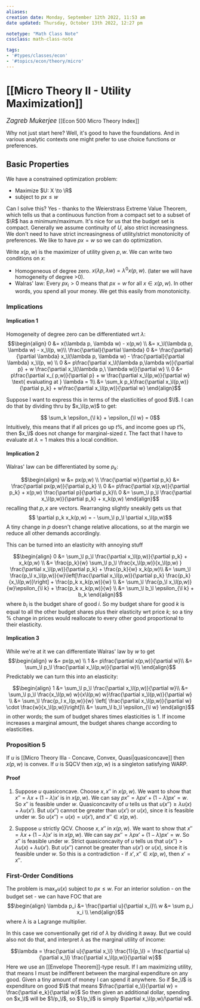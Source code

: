 ```yaml
---
aliases:
creation date: Monday, September 12th 2022, 11:53 am
date updated: Thursday, October 13th 2022, 12:27 pm

notetype: "Math Class Note"
cssclass: math-class-note

tags: 
- '#types/classes/econ'
- '#topics/econ/theory/micro'
---
```


# [[Micro Theory II - Utility Maximization]]
<span style = "font-size:120%"><i >Zagreb Mukerjee </i></span>
[[Econ 500 Micro Theory Index]]


Why not just start here? Well, it's good to have the foundations. And in various analytic contexts one might prefer to use choice functions or preferences. 


## Basic Properties

We have a constrained optimization problem: 
- Maximize $U: X \to \R$
- subject to $px \leq w$

Can I solve this? Yes - thanks to the Weierstrass Extreme Value Theorem, which tells us that a continuous function from a compact set to a subset of $\R$ has a minimum/maximum. It's nice for us that the budget set is compact. Generally we assume continuity of $U$, also strict increasingness. We don't need to have strict increasingness of utility/strict monotonicity of preferences. We like to have $px = w$ so we can do optimization. 

Write $x(p,w)$ is the maximizer of utility given $p,w$. We can write two conditions on $x$: 
- Homogeneous of degree zero. $x(\lambda p, \lambda w) = \lambda^0 x(p,w)$. (later we will have homogeneity of degree >0). 
- Walras' law: Every $px_i >0$ means that $px = w$ for all $x \in x(p,w)$. In other words, you spend all your money. We get this easily from monotonicity. 



### Implications

#### Implication 1
Homogeneity of degree zero can be differentiated wrt $\lambda$: 
$$\begin{align}
0 &= x(\lambda p, \lambda w) - x(p,w) \\
&= x_\l(\lambda p, \lambda w) - x_\l(p, w)\\
\frac{\partial}{\partial \lambda} 0 &= \frac{\partial}{\partial \lambda} x_\l(\lambda p, \lambda w) - \frac{\partial}{\partial \lambda} x_\l(p, w) \\ 
0 &= p\frac{\partial x_\l(\lambda p,\lambda w)}{\partial p} + w \frac{\partial x_\l(\lambda p,\
\lambda w)}{\partial w} \\
0 &= p\frac{\partial x_( p,w)}{\partial p} + w \frac{\partial x_\l(p,w)}{\partial w} \text{ evaluating at } \lambda = 1\\
&= \sum_k p_k\frac{\partial x_\l(p,w)}{\partial p_k} + w\frac{\partial x_\l(p,w)}{\partial w} 
\end{align}$$

Suppose I want to express this in terms of the elasticities of good $\l$. I can do that by dividing thru by $x_\l(p,w)$ to get:

$$ \sum_k \epsilon_{\l k} + \epsilon_{\l w} = 0$$
Intuitively, this means that if all prices go up $t\%$, and income goes up $t\%$, then $x_\l$ does not change for marginal-sized $t$. The fact that I have to evaluate at $\lambda = 1$ makes this a local condition. 


#### Implication 2

Walras' law can be differentiated by some $p_k$: 

$$\begin{align}
w &= px(p,w) \\
\frac{\partial w}{\partial p_k} &= \frac{\partial px(p,w)}{\partial p_k} \\
0 &= p\frac{\partial x(p,w)}{\partial p_k} + x(p,w) \frac{\partial p}{\partial p_k}\\
0 &= \sum_\l p_\l \frac{\partial x_\l(p,w)}{\partial p_k} + x_k(p,w) 
\end{align}$$
recalling that $p,x$ are vectors. 
Rearranging slightly sneakily gets us that 
$$ \partial p_k x_k(p,w) = - \sum_\l p_\l \partial x_\l(p,w)$$
A tiny change in $p$ doesn't change relative allocations, so at the margin we reduce all other demands accordingly. 

This can be turned into an elasticity with annoying stuff

$$\begin{align}
0 &= \sum_\l p_\l \frac{\partial x_\l(p,w)}{\partial p_k} + x_k(p,w) \\
&= \frac{p_k}{w} \sum_\l p_\l \frac{x_\l(p,w)}{x_\l(p,w) } \frac{\partial x_\l(p,w)}{\partial p_k} + \frac{p_k}{w} x_k(p,w)\\
&= \sum_\l \frac{p_\l x_\l(p,w)}{w}\left[\frac{\partial x_\l(p,w)}{\partial p_k} \frac{p_k}{x_\l(p,w)}\right] + \frac{p_k x_k(p,w)}{w} \\
&= \sum_\l \frac{p_\l x_\l(p,w)}{w}\epsilon_{\l k} + \frac{p_k x_k(p,w)}{w} \\
&= \sum_\l b_\l \epsilon_{\l k} + b_k
\end{align}$$
where $b_i$ is the budget share of good $i$. 
So my budget share for good $k$ is equal to all the other budget shares plus their elasticity wrt price $k$; so a tiny $\%$ change in prices would reallocate to every other good proportional to their elasticity.



#### Implication 3

While we're at it we can differentiate Walras' law by $w$ to get 
$$\begin{align}
w &= px(p,w) \\
1 &= p\frac{\partial x(p,w)}{\partial w}\\
&= \sum_\l p_\l \frac{\partial x_\l(p,w)}{\partial w}\\
\end{align}$$
Predictably we can turn this into an elasticity:

$$\begin{align}
1 &= \sum_\l p_\l \frac{\partial x_\l(p,w)}{\partial w}\\
&= \sum_\l p_\l \frac{x_\l(p,w) w}{x\l(p,w) w}\frac{\partial x_\l(p,w)}{\partial w} \\
&= \sum_\l \frac{p_l x_l(p,w)}{w} \left[ \frac{\partial x_\l(p,w)}{\partial w} \cdot \frac{w}{x_\l(p,w)}\right]\\
&= \sum_\l b_\l \epsilon_{\l w}
\end{align}$$
in other words; the sum of budget shares times elasticities is $1$. If income increases a marginal amount, the budget shares change according to elasticities. 


### Proposition 5

If $u$ is [[Micro Theory IIIa - Concave, Convex, Quasi|quasiconcave]] then $x(p,w)$ is convex. If $u$ is SQCV then $x(p,w)$ is a singleton satisfying WARP. 

#### Proof

1) Suppose $u$ quasiconcave. Choose $x, x''$ in $x(p,w)$. We want to show that $x'' = \lambda x + (1-\lambda)x'$ is in $x(p,w)$. 
We can say $p x'' = \lambda p x'+ (1-\lambda) p x' = w$. So $x''$ is feasible under $w$. 
Quasiconcavity of $u$ tells us that $u(x'') \geq \lambda u(x) + \lambda u(x')$. But $u(x'')$ cannot be greater than $u(x')$ or $u(x)$, since it is feasible under $w$. So $u(x'') = u(x)=u(x')$, and $x'' \in x(p,w)$. 

2) Suppose $u$ strictly QCV. Choose $x, x''$ in $x(p,w)$. We want to show that $x'' = \lambda x + (1-\lambda)x'$ is in $x(p,w)$. 
We can say $p x'' = \lambda p x'+ (1-\lambda) p x' = w$. So $x''$ is feasible under $w$. 
Strict quasiconcavity of $u$ tells us that $u(x'') \gt \lambda u(x) + \lambda u(x')$. But $u(x'')$ cannot be greater than $u(x')$ or $u(x)$, since it is feasible under $w$. So this is a contradiction - if $x', x'' \in x(p,w)$, then $x' = x''$. 


### First-Order Conditions

The problem is $\max_x u(x)$ subject to $px \leq w$. 
For an interior solution - on the budget set - we can have FOC that are 
$$\begin{align}
\lambda p_i &= \frac{\partial u}{\partial x_i}\\
w &= \sum p_i x_i \\
\end{align}$$
where $\lambda$ is a Lagrange multiplier. 

In this case we conventionally get rid of $\lambda$ by dividing it away. But we could also not do that, and interpret $\lambda$ as the marginal utility of income: 

$$\lambda = \frac{\partial u}{\partial x_\l} \frac{1}{p_\l} = \frac{\partial u}{\partial x_\l} \frac{\partial x_\l(p,w)}{\partial w}$$
Here we use an [[Envelope Theorem]]-type result. If I am maximizing utility, that means I must be indifferent between the marginal expenditure on any good. Given a tiny amount of money I can spend it anywhere. So if $e_\l$ is expenditure on good $\l$ that means $\frac{\partial e_\l}{\partial w} = \frac{\partial e_k}{\partial w}$ So then given an additional dollar, spending on $x_\l$ will be $1/p_\l$, so $1/p_\l$ is simply $\partial x_\l(p,w)/\partial w$. 
